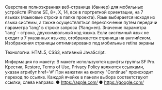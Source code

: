 Cверстана полноэкранная веб-страница (баннер) для мобильных устройств iPhone SE, 8+, X, 14, все в портретной ориентации, на 7 языках (языковые строки в папке проекта). Язык выбирается исходя из языка системы, а также осуществляться переключение путем передачи параметра 'lang' в строке запроса (?lang=en).
Значение параметра 'lang' - строка, двухсимвольный код языка. Если системный язык не входит в 7 указанных языков, отображается страница на английском.
Изображения страницы оптимизировано под мобильные retina экраны

Технологии: HTML5, CSS3, нативный JavaScript.

Информация по макету: 
В макете используются шрифты группы SF Pro.
Крестик, Restore, Terms of Use, Privacy Policy являются ссылками, указан атрибут href='#'
При нажатии на кнопку "Continue" происходит переход по ссылке. Каждой ячейке в панели выбора соответствуют ссылки, слева направо: 
● https://apple.com/ 
● https://google.com/ 
